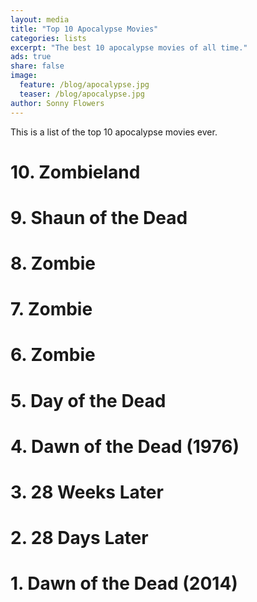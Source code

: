 ```yaml
---
layout: media
title: "Top 10 Apocalypse Movies"
categories: lists
excerpt: "The best 10 apocalypse movies of all time."
ads: true
share: false
image:
  feature: /blog/apocalypse.jpg
  teaser: /blog/apocalypse.jpg
author: Sonny Flowers
---
```


This is a list of the top 10 apocalypse movies ever.

# 10. Zombieland

# 9. Shaun of the Dead

# 8. Zombie

# 7. Zombie

# 6. Zombie

# 5. Day of the Dead

# 4. Dawn of the Dead (1976)

# 3. 28 Weeks Later

# 2. 28 Days Later

# 1. Dawn of the Dead (2014)
